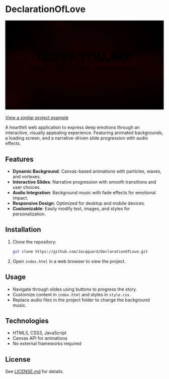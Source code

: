 # DeclarationOfLove

![DeclarationOfLove Banner](/image/banner.jpg)

[View a similar project example](https://tympanus.net/codrops/2019/10/15/creating-a-water-like-distortion-effect-with-three-js/)

A heartfelt web application to express deep emotions through an interactive, visually appealing experience. Featuring animated backgrounds, a loading screen, and a narrative-driven slide progression with audio effects.

## Features
- **Dynamic Background**: Canvas-based animations with particles, waves, and vortexes.
- **Interactive Slides**: Narrative progression with smooth transitions and user choices.
- **Audio Integration**: Background music with fade effects for emotional impact.
- **Responsive Design**: Optimized for desktop and mobile devices.
- **Customizable**: Easily modify text, images, and styles for personalization.

## Installation
1. Clone the repository:
   ```bash
   git clone https://github.com/Jacqquard/DeclarationOfLove.git
   ```
2. Open `index.html` in a web browser to view the project.

## Usage
- Navigate through slides using buttons to progress the story.
- Customize content in `index.html` and styles in `style.css`.
- Replace audio files in the project folder to change the background music.

## Technologies
- HTML5, CSS3, JavaScript
- Canvas API for animations
- No external frameworks required

## License
See [LICENSE.md](LICENSE.md) for details.